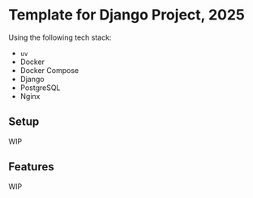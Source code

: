 # Template for Django Project, 2025

Using the following tech stack:

- `uv`
- Docker
- Docker Compose
- Django
- PostgreSQL
- Nginx

## Setup

WIP

## Features

WIP
